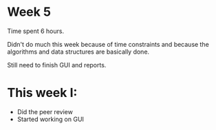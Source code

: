 # Week 5

Time spent 6 hours.

Didn't do much this week because of time constraints and because the algorithms and data structures are basically done.

Still need to finish GUI and reports.

# This week I:

- Did the peer review
- Started working on GUI
